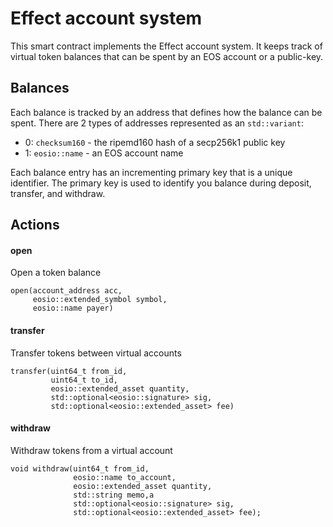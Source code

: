 # Effect account system

This smart contract implements the Effect account system. It keeps track of
virtual token balances that can be spent by an EOS account or a
public-key.

## Balances

Each balance is tracked by an address that defines how the balance can be
spent. There are 2 types of addresses represented as an `std::variant`:

- 0: `checksum160` - the ripemd160 hash of a secp256k1 public key
- 1: `eosio::name` - an EOS account name

Each balance entry has an incrementing primary key that is a unique
identifier. The primary key is used to identify you balance during deposit,
transfer, and withdraw.

## Actions

#### open
Open a token balance
```
open(account_address acc,
     eosio::extended_symbol symbol,
     eosio::name payer)
```

#### transfer
Transfer tokens between virtual accounts
```
transfer(uint64_t from_id,
         uint64_t to_id,
         eosio::extended_asset quantity,
         std::optional<eosio::signature> sig,
         std::optional<eosio::extended_asset> fee)
```

#### withdraw
Withdraw tokens from a virtual account
```
void withdraw(uint64_t from_id,
              eosio::name to_account,
              eosio::extended_asset quantity,
              std::string memo,a
              std::optional<eosio::signature> sig,
              std::optional<eosio::extended_asset> fee);
```
